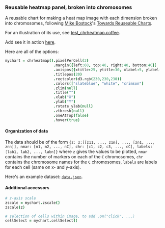 ### Reusable heatmap panel, broken into chromosomes

A reusable chart for making a heat map image with each dimension
broken into chromosomes,
following
[Mike Bostock](http://bost.ocks.org/mike)'s
[Towards Reuseable Charts](http://bost.ocks.org/mike/chart/).

For an illustration of its use, see [test_chrheatmap.coffee](https://github.com/kbroman/qtlcharts/blob/master/inst/panels/chrheatmap/test/test_chrheatmap.coffee).

Add see it in action
[here](http://kbroman.org/qtlcharts/assets/panels/chrheatmap/test).

Here are all of the options:

```coffeescript
mychart = chrheatmap().pixelPerCell(3)                                         # number of pixels per cell, both width and height
                      .margin({left:60, top:40, right:40, bottom:40})          # margins
                      .axispos({xtitle:25, ytitle:30, xlabel:5, ylabel:5})     # spacing for axis titles and labels
                      .titlepos(20)                                            # spacing for panel title
                      .rectcolor(d3.rgb(230,230,230))                          # background rectangle color
                      .colors(["slateblue", "white", "crimson"]                # colors
                      .zlim(null)                                              # z-axis limits
                      .title("")                                               # panel title
                      .xlab("X")                                               # x-axis label
                      .ylab("Y")                                               # y-axis label
                      .rotate_ylab(null)                                       # rotate y-axis label
                      .zthresh(null)                                           # plot cells with z >= zthresh or <= -zthresh
                      .oneAtTop(false)                                         # whether chromosome 1 should be at top (and left) vs bottom (and left)
                      .hover(true)                                             # whether to include mouseover/mouseout with default info
```

#### Organization of data

  The data should be of the form `{z: z:[[z11, ..., z1n], ...,
  [zn1, ..., znn]], nmar: [n1, n2, ..., nC], chr: [c1, c2, c3, ..., cC], labels:
  [lab1, lab2, ..., labn]}` where `z` gives the values to be plotted,
  `nmar` contains the number of markers on each of the `C` chromosomes,
  `chr` contains the chromosome names for the `C` chromosomes, `labels` are labels for
  each cell (same on x- and y-axis).

  Here's an example dataset: [`data.json`](http://kbroman.org/qtlcharts/assets/panels/chrheatmap/test/data.json).


#### Additional accessors

```coffeescript
# z-axis scale
zscale = mychart.zscale()
zscale(z)

# selection of cells within image, to add .on("click", ...)
cellSelect = mychart.cellSelect()
```
